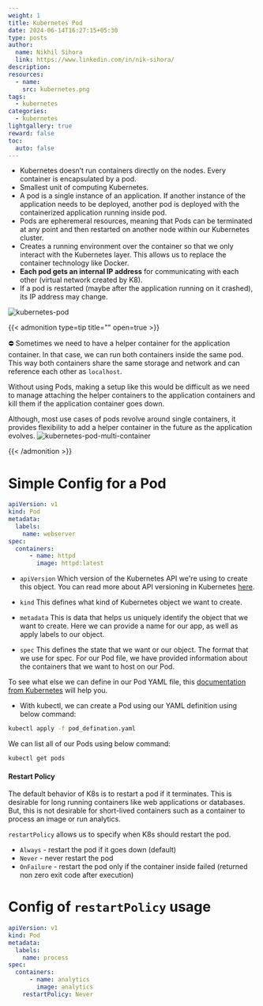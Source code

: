 ```yaml
---
weight: 1
title: Kubernetes Pod
date: 2024-06-14T16:27:15+05:30
type: posts
author:
  name: Nikhil Sihora
  link: https://www.linkedin.com/in/nik-sihora/
description:
resources:
  - name: 
    src: kubernetes.png
tags:
  - kubernetes
categories:
  - kubernetes
lightgallery: true
reward: false
toc:
  auto: false
---
```


- Kubernetes doesn’t run containers directly on the nodes. Every container is encapsulated by a pod.
- Smallest unit of computing Kubernetes.
- A pod is a single instance of an application. If another instance of the application needs to be deployed, another pod is deployed with the containerized application running inside pod.
- Pods are epheremeral resources, meaning that Pods can be terminated at any point and then restarted on another node within our Kubernetes cluster.
- Creates a running environment over the container so that we only interact with the Kubernetes layer. This allows us to replace the container technology like Docker.
- **Each pod gets an internal IP address** for communicating with each other (virtual network created by K8).
- If a pod is restarted (maybe after the application running on it crashed), its IP address may change.

![kubernetes-pod](/posts/kubernetes-pod/kubernetes-pod.svg)

{{< admonition type=tip title="" open=true >}}

⛔ Sometimes we need to have a helper container for the application container. In that case, we can run both containers inside the same pod. This way both containers share the same storage and network and can reference each other as `localhost`.

Without using Pods, making a setup like this would be difficult as we need to manage attaching the helper containers to the application containers and kill them if the application container goes down.

Although, most use cases of pods revolve around single containers, it provides flexibility to add a helper container in the future as the application evolves.
![kubernetes-pod-multi-container](/posts/kubernetes-pod/kubernetes-pod-multi-contntainer.svg)

{{< /admonition >}}

# Simple Config for a Pod

```yml
apiVersion: v1
kind: Pod
metadata:
  labels:
    name: webserver
spec:
  containers:
	  - name: httpd
	    image: httpd:latest
```

- `apiVersion` Which version of the Kubernetes API we're using to create this object. You can read more about API versioning in Kubernetes [here](https://kubernetes.io/docs/reference/using-api/#api-versioning).

- `kind` This defines what kind of Kubernetes object we want to create.

- `metadata` This is data that helps us uniquely identify the object that we want to create. Here we can provide a name for our app, as well as apply labels to our object.

- `spec` This defines the state that we want or our object. The format that we use for spec. For our Pod file, we have provided information about the containers that we want to host on our Pod.

To see what else we can define in our Pod YAML file, this [documentation from Kubernetes](https://kubernetes.io/docs/reference/kubernetes-api/workload-resources/pod-v1/#PodSpec) will help you.

- With kubectl, we can create a Pod using our YAML definition using below command:

```bash
kubectl apply -f pod_defination.yaml
```

We can list all of our Pods using below command:

```bash
kubectl get pods
```

#### Restart Policy

The default behavior of K8s is to restart a pod if it terminates. This is desirable for long running containers like web applications or databases. But, this is not desirable for short-lived containers such as a container to process an image or run analytics.

`restartPolicy` allows us to specify when K8s should restart the pod.

- `Always` - restart the pod if it goes down (default)
- `Never` - never restart the pod
- `OnFailure` - restart the pod only if the container inside failed (returned non zero exit code after execution)

# Config of `restartPolicy` usage

```yml
apiVersion: v1
kind: Pod
metadata:
  labels:
    name: process
spec:
  containers:
	  - name: analytics
	    image: analytics
	restartPolicy: Never
```